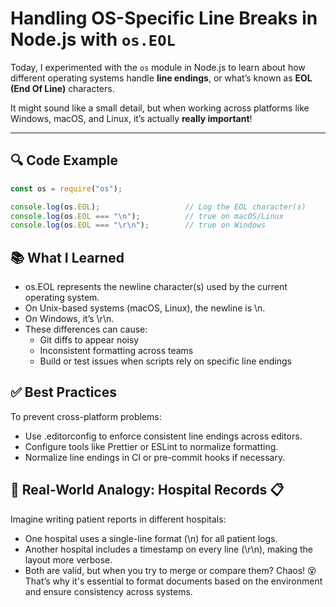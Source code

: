 # Handling OS-Specific Line Breaks in Node.js with `os.EOL`

Today, I experimented with the `os` module in Node.js to learn about how different operating systems handle **line endings**, or what’s known as **EOL (End Of Line)** characters.

It might sound like a small detail, but when working across platforms like Windows, macOS, and Linux, it’s actually **really important**!

---

## 🔍 Code Example

```javascript
const os = require("os");

console.log(os.EOL);                   // Log the EOL character(s)
console.log(os.EOL === "\n");          // true on macOS/Linux
console.log(os.EOL === "\r\n");        // true on Windows
```
## 📚 What I Learned
- os.EOL represents the newline character(s) used by the current operating system.
- On Unix-based systems (macOS, Linux), the newline is \n.
- On Windows, it’s \r\n.
- These differences can cause:
    - Git diffs to appear noisy
    - Inconsistent formatting across teams
    - Build or test issues when scripts rely on specific line endings

## ✅ Best Practices
To prevent cross-platform problems:
- Use .editorconfig to enforce consistent line endings across editors.
- Configure tools like Prettier or ESLint to normalize formatting.
- Normalize line endings in CI or pre-commit hooks if necessary.

## 🏥 Real-World Analogy: Hospital Records 📋
Imagine writing patient reports in different hospitals:
- One hospital uses a single-line format (\n) for all patient logs.
- Another hospital includes a timestamp on every line (\r\n), making the layout more verbose.
- Both are valid, but when you try to merge or compare them? Chaos! 😵
That’s why it's essential to format documents based on the environment and ensure consistency across systems.


